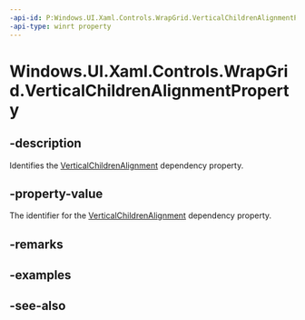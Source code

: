 ```yaml
---
-api-id: P:Windows.UI.Xaml.Controls.WrapGrid.VerticalChildrenAlignmentProperty
-api-type: winrt property
---
```


<!-- Property syntax
public Windows.UI.Xaml.DependencyProperty VerticalChildrenAlignmentProperty { get; }
-->

# Windows.UI.Xaml.Controls.WrapGrid.VerticalChildrenAlignmentProperty

## -description
Identifies the [VerticalChildrenAlignment](wrapgrid_verticalchildrenalignment.md) dependency property.



## -property-value
The identifier for the [VerticalChildrenAlignment](wrapgrid_verticalchildrenalignment.md) dependency property.

## -remarks

## -examples

## -see-also
